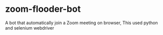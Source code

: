 # zoom-flooder-bot
A bot that automatically join a Zoom meeting on browser, This used python and selenium webdriver
